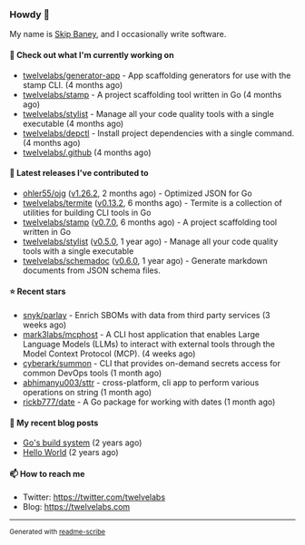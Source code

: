 ### Howdy 👋

My name is [Skip Baney](https://twelvelabs.com), and I occasionally write software.

#### 👷 Check out what I'm currently working on

- [twelvelabs/generator-app](https://github.com/twelvelabs/generator-app) - App scaffolding generators for use with the stamp CLI. (4 months ago)
- [twelvelabs/stamp](https://github.com/twelvelabs/stamp) - A project scaffolding tool written in Go (4 months ago)
- [twelvelabs/stylist](https://github.com/twelvelabs/stylist) - Manage all your code quality tools with a single executable (4 months ago)
- [twelvelabs/depctl](https://github.com/twelvelabs/depctl) - Install project dependencies with a single command. (4 months ago)
- [twelvelabs/.github](https://github.com/twelvelabs/.github) (4 months ago)

#### 🔭 Latest releases I've contributed to

- [ohler55/ojg](https://github.com/ohler55/ojg) ([v1.26.2](https://github.com/ohler55/ojg/releases/tag/v1.26.2), 2 months ago) - Optimized JSON for Go
- [twelvelabs/termite](https://github.com/twelvelabs/termite) ([v0.13.2](https://github.com/twelvelabs/termite/releases/tag/v0.13.2), 6 months ago) - Termite is a collection of utilities for building CLI tools in Go
- [twelvelabs/stamp](https://github.com/twelvelabs/stamp) ([v0.7.0](https://github.com/twelvelabs/stamp/releases/tag/v0.7.0), 6 months ago) - A project scaffolding tool written in Go
- [twelvelabs/stylist](https://github.com/twelvelabs/stylist) ([v0.5.0](https://github.com/twelvelabs/stylist/releases/tag/v0.5.0), 1 year ago) - Manage all your code quality tools with a single executable
- [twelvelabs/schemadoc](https://github.com/twelvelabs/schemadoc) ([v0.6.0](https://github.com/twelvelabs/schemadoc/releases/tag/v0.6.0), 1 year ago) - Generate markdown documents from JSON schema files.

#### ⭐ Recent stars

- [snyk/parlay](https://github.com/snyk/parlay) - Enrich SBOMs with data from third party services (3 weeks ago)
- [mark3labs/mcphost](https://github.com/mark3labs/mcphost) - A CLI host application that enables Large Language Models (LLMs) to interact with external tools through the Model Context Protocol (MCP). (4 weeks ago)
- [cyberark/summon](https://github.com/cyberark/summon) - CLI that provides on-demand secrets access for common DevOps tools (1 month ago)
- [abhimanyu003/sttr](https://github.com/abhimanyu003/sttr) - cross-platform, cli app to perform various operations on string (1 month ago)
- [rickb777/date](https://github.com/rickb777/date) - A Go package for working with dates (1 month ago)

#### 📜 My recent blog posts

- [Go&#39;s build system](https://twelvelabs.com/2023/01/02/go-build-system/) (2 years ago)
- [Hello World](https://twelvelabs.com/2022/11/20/hello-world/) (2 years ago)

#### 📫 How to reach me

- Twitter: <https://twitter.com/twelvelabs>
- Blog: <https://twelvelabs.com>

---

<sup>Generated with [readme-scribe](https://github.com/muesli/readme-scribe)</sup>

